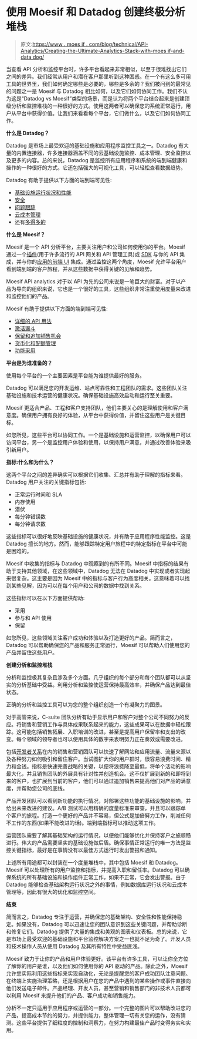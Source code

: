 # 使用 Moesif 和 Datadog 创建终极分析堆栈

> 原文:[https://www . moes if . com/blog/technical/API-Analytics/Creating-the-Ultimate-Analytics-Stack-with-moes if-and-data dog/](https://www.moesif.com/blog/technical/api-analytics/Creating-the-Ultimate-Analytics-Stack-with-Moesif-and-Datadog/)

当查看 API 分析和监控平台时，许多平台看起来非常相似，以至于很难找出它们之间的差异。我们经常从用户和潜在客户那里听到这种困惑。在一个有这么多可用工具的世界里，我们如何确定哪些是必要的，哪些是多余的？我们被问到的最常见的问题之一是 Moesif 与 Datadog 相比如何，以及它们如何协同工作。我们不认为这是“Datadog vs Moesif”类型的场景，而是认为将两个平台结合起来是创建顶级分析和监控堆栈的一种很好的方式。使用这两者可以确保您的系统正常运行，用户从平台中获得价值。让我们来看看每个平台，它们做什么，以及它们如何协同工作。

**什么是 Datadog？**

Datadog 是市场上最受欢迎的基础设施和应用程序监控工具之一。Datadog 有大量的内置连接器，许多连接器涵盖不同的云基础设施监控、成本管理、安全监控以及更多的内容。总的来说，Datadog 是监控所有应用程序和系统的端到端健康和操作的一种很好的方式。它还包括强大的可视化工具，可以轻松查看数据趋势。

Datadog 有助于提供以下方面的端到端可见性:

*   [基础设施运行状况和性能](https://www.datadoghq.com/product/infrastructure-monitoring/?utm_campaign=Int-site&utm_source=blog&utm_medium=body-cta&utm_term=datadog-moesif-stack)
*   [安全](https://www.datadoghq.com/product/security-platform/?utm_campaign=Int-site&utm_source=blog&utm_medium=body-cta&utm_term=datadog-moesif-stack)
*   [问题跟踪](https://www.datadoghq.com/product/incident-management/?utm_campaign=Int-site&utm_source=blog&utm_medium=body-cta&utm_term=datadog-moesif-stack)
*   [云成本管理](https://docs.datadoghq.com/infrastructure/cloud_cost_management/?utm_campaign=Int-site&utm_source=blog&utm_medium=body-cta&utm_term=datadog-moesif-stack)
*   还有[多得多的](https://www.datadoghq.com/product/?_gl=1*14f9ldl*_ga*NDU0Mzk5MzkxLjE2MzY2NjQyNzM.*_ga_KN80RDFSQK*MTY0MTkzMDIyNi4xNC4xLjE2NDE5MzA0MTIuMA..&utm_campaign=Int-site&utm_source=blog&utm_medium=body-cta&utm_term=datadog-moesif-stack)

**什么是 Moesif？**

Moesif 是一个 API 分析平台，主要关注用户和公司如何使用你的平台。Moesif 通过一个[插件](https://www.moesif.com/docs/server-integration/?utm_campaign=Int-site&utm_source=blog&utm_medium=body-cta&utm_term=datadog-moesif-stack)(用于许多流行的 API 网关和 API 管理工具)或 [SDK](https://www.moesif.com/docs/server-integration/?utm_campaign=Int-site&utm_source=blog&utm_medium=body-cta&utm_term=datadog-moesif-stack) 与你的 API 集成，并与你的[应用的前端 UI](https://www.moesif.com/docs/client-integration/?utm_campaign=Int-site&utm_source=blog&utm_medium=body-cta&utm_term=datadog-moesif-stack) 集成。通过监控这两个角度，Moesif 允许平台用户看到端到端的客户旅程，并从这些数据中获得关键的见解和趋势。

Moesif API analytics 对于以 API 为先的公司来说是一笔巨大的财富。对于以产品为导向的组织来说，它也是一个很好的工具，这些组织非常注重使用度量来改进和监控他们的产品。

Moesif 有助于提供以下方面的端到端可见性:

*   [详细的 API 用法](https://www.moesif.com/features/api-analytics?utm_campaign=Int-site&utm_source=blog&utm_medium=body-cta&utm_term=datadog-moesif-stack)
*   [激活漏斗](https://www.moesif.com/docs/user-analytics/conversion-funnel-analysis/?utm_campaign=Int-site&utm_source=blog&utm_medium=body-cta&utm_term=datadog-moesif-stack)
*   [保留和追加销售机会](https://www.moesif.com/docs/user-analytics/cohort-retention-analysis/?utm_campaign=Int-site&utm_source=blog&utm_medium=body-cta&utm_term=datadog-moesif-stack)
*   [货币化和配额管理](https://www.moesif.com/solutions/metered-api-billing?utm_campaign=Int-site&utm_source=blog&utm_medium=body-cta&utm_term=datadog-moesif-stack)
*   [功能采用](https://segment.com/catalog/integrations/moesif-api-analytics/?utm_campaign=Int-site&utm_source=blog&utm_medium=body-cta&utm_term=datadog-moesif-stack)

**平台是为谁准备的？**

使用每个平台的一个主要因素是平台能为谁提供最好的服务。

Datadog 可以满足您的开发运维、站点可靠性和工程团队的需求。这些团队关注基础设施和技术运营的健康状况。确保基础设施高效启动和运行至关重要。

Moesif 更适合产品、工程和客户支持团队，他们主要关心的是理解使用和客户满意度。确保用户拥有良好的体验，从平台中获得价值，并留住这些用户是关键目标。

如您所见，这些平台可以协同工作。一个是基础设施和运营监控，以确保用户可以访问平台，另一个是监控用户体验和使用，以保持用户满意，并通过改善体验来吸引新用户。

**指标:什么和为什么？**

这两个平台之间的差异确实可以根据它们收集、汇总并有助于理解的指标来看。Datadog 用户关注的关键指标包括:

*   正常运行时间和 SLA
*   内存使用
*   潜伏
*   每分钟错误数
*   每分钟请求数

这些指标可以很好地反映基础设施的健康状况，并有助于应用程序性能监控。这是 Datadog 擅长的地方。然而，能够跟踪特定用户旅程中的特定指标在平台中可能是困难的。

Moesif 中收集的指标与 Datadog 中观察到的有所不同。Moesif 中指标的结果有助于支持其他领域，在这些领域中，Datadog 无法在 Datadog 中实现或者实现起来很复杂。这主要是因为 Moesif 中的指标与客户行为高度相关。这意味着可以找到某些见解，因为可以在每个用户和公司的数据中找到关系。

这些指标可以在以下方面提供帮助:

*   采用
*   参与和 API 使用
*   保留

如您所见，这些领域关注客户成功和体验以及打造更好的产品。简而言之，Datadog 可以帮助确保您的产品和服务正常运行，Moesif 可以帮助人们使用您的产品并留住这些用户。

**创建分析和监控堆栈**

分析和监控极其复杂且涉及多个方面。几乎组织的每个部分和每个团队都可以从坚实的分析基础中受益。利用分析和监控使运营保持最高效率，并确保产品达到最佳状态。

正确的分析和监控工具可以为您的整个组织创造一个有凝聚力的图景。

对于高管来说，C-suite 团队分析有助于显示用户和客户对整个公司不同努力的反应。将销售和营销工作与具体成果联系起来的能力，这些成果可以在数据中轻松跟踪。这可能包括销售拓展、入职培训的改进，甚至是提高用户保留率和支出的改变。每个领域的领导者也可以使用具体的数字来表明努力正在奏效或需要改进。

包括[开发者关系](https://www.moesif.com/solutions/developer-relations?utm_campaign=Int-site&utm_source=blog&utm_medium=body-cta&utm_term=datadog-moesif-stack)在内的销售和营销团队可以快速了解网站和应用流量、流量来源以及各种努力如何吸引和留住客户。当试图扩大你的用户群时，很容易浪费时间、精力和金钱。指标是快速完善战略的关键，以便将浪费降至最低，将单个活动的影响最大化，并且销售团队的外展具有针对性并创造机会。这不仅扩展到新的和即将到来的客户，也扩展到当前的客户，他们可以通过追加销售来提高他们对产品的满意度，并帮助您公司的底线。

产品开发团队可以看到新功能的执行情况，对部署这些功能的基础设施的影响，并给出未来改进的建议。A/B 测试可以用精确的度量标准来审查，并且可以跟踪单个客户的旅程。打造一个更好的产品并不容易，但公式是加倍努力工作，削减任何不工作的东西(如果不能改进的话)。端到端指标可以推动这项工作。

运营团队需要了解其基础架构的运行情况，以便他们能够优化并保持客户之旅顺畅进行。伟大的产品需要坚实的基础设施做后盾。确保事情正常运行的唯一方法是监控关键指标，最好是在事情没有以最佳方式运行时发出警报和通知。

上述所有用途都可以封装在一个度量堆栈中，其中包括 Moesif 和 Datadog。Moesif 可以处理所有的用户监控和指标，并提高入职和留任率。Datadog 可以确保系统的所有基础设施和操作组件正常工作，如果不正常，它会发出警报。由于 Datadog 能够检查基础架构运行状况之外的事情，例如数据库运行状况和云成本管理等，因此有很大的优化和监控空间。

**结束**

简而言之，Datadog 专注于运营，并确保您的基础架构、安全性和性能保持稳定。如果没有，Datadog 可以迅速让您的团队意识到这些关键问题，并帮助诊断和修复它们。Datadog 提供了大量的集成和美观的图表和仪表板。总的来说，它是市场上最受欢迎的基础设施和平台监控解决方案之一也就不足为奇了。开发人员和技术操作人员从使用 Datadog 及其所有特性中受益匪浅。

Moesif 致力于让你的产品和用户体验更好。该平台有许多工具，可以让你全方位了解你的用户是谁，以及他们如何使用你的 API 驱动的产品。除此之外，Moesif 允许您实际利用这些指标来实现自动化，无论是提醒您的客户成功团队注意问题、在终端上实施治理策略，还是根据用户在您的产品中遇到的某些操作或事件直接向他们发送电子邮件。产品经理、开发人员，甚至营销和销售部门的非技术人员都可以利用 Moesif 来提升他们的产品、客户成功和销售能力。

分析不一定只适用于应用程序或运营的一部分。一个完整的图片可以帮助改进您的产品，提高成本节约的努力，并提供能力，整体管理一切有关您的运作，没有猜测。这些平台提供了细粒度的控制和洞察力，在努力构建最佳产品时变得务实和实用。